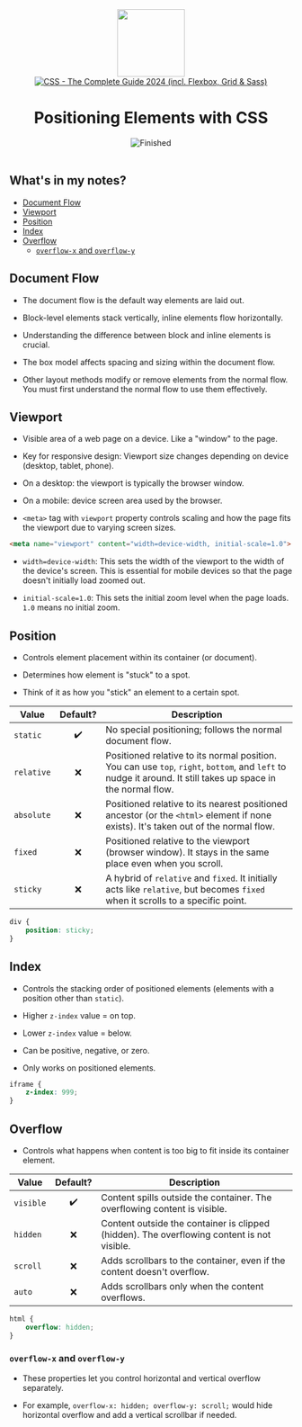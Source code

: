 
<div>
<div id="icon" align="center">
<img src="https://media3.giphy.com/media/v1.Y2lkPTc5MGI3NjExM3ZseHp6MDVnZTRheGNndnJ4eXlmYTI0ZHhidnY0b2R4MnU1enRlbSZlcD12MV9pbnRlcm5hbF9naWZfYnlfaWQmY3Q9cw/JWy2zBSXQ55W5Jh00D/giphy.gif" width="120"/>
</div>
<div id="title" align="center">
<a href="https://www.udemy.com/course/css-the-complete-guide-incl-flexbox-grid-sass/">
<img src="https://img.shields.io/badge/CSS_--_The_Complete_Guide_2024_(incl._Flexbox,_Grid_&amp;_Sass)-white?logo=udemy&style=for-the-badge&color=D2CBCB" alt="CSS - The Complete Guide 2024 (incl. Flexbox, Grid &amp; Sass)" />
</a>
<h1>Positioning Elements with CSS
</h1>
</div>
</div>
<div align="center">
<img src="https://img.shields.io/badge/Finished-2025--02--07-white?labelColor=2A6041&color=B6EFD4" alt="Finished" />
<br />
<br />
</div>

## What's in my notes?

- [Document Flow](#document-flow)
- [Viewport](#viewport)
- [Position](#position)
- [Index](#index)
- [Overflow](#overflow)
	- [`overflow-x` and `overflow-y`](#overflow-x-and-overflow-y)

## Document Flow

- The document flow is the default way elements are laid out.

- Block-level elements stack vertically, inline elements flow horizontally.

- Understanding the difference between block and inline elements is crucial.

- The box model affects spacing and sizing within the document flow.

- Other layout methods modify or remove elements from the normal flow. You must first understand the normal flow to use them effectively.

## Viewport

- Visible area of a web page on a device. Like a "window" to the page.

- Key for responsive design: Viewport size changes depending on device (desktop, tablet, phone).

- On a desktop: the viewport is typically the browser window.

- On a mobile: device screen area used by the browser.

- `<meta>` tag with `viewport` property controls scaling and how the page fits the viewport due to varying screen sizes.

```html
<meta name="viewport" content="width=device-width, initial-scale=1.0">
```

- `width=device-width`: This sets the width of the viewport to the width of the device's screen. This is essential for mobile devices so that the page doesn't initially load zoomed out.  

- `initial-scale=1.0`: This sets the initial zoom level when the page loads. `1.0` means no initial zoom.

## Position

- Controls element placement within its container (or document).

- Determines how element is "stuck" to a spot.

- Think of it as how you "stick" an element to a certain spot.

| <center>Value</center> | <center>Default?</center> | <center>Description</center>                                                                                                                                 |
| ---------------------- | ------------------------- | ------------------------------------------------------------------------------------------------------------------------------------------------------------ |
| `static`               | <center>✔️</center>       | No special positioning; follows the normal document flow.                                                                                                    |
| `relative`             | <center>❌</center>        | Positioned relative to its normal position. You can use `top`, `right`, `bottom`, and `left` to nudge it around. It still takes up space in the normal flow. |
| `absolute`             | <center>❌</center>        | Positioned relative to its nearest positioned ancestor (or the `<html>` element if none exists). It's taken out of the normal flow.                          |
| `fixed`                | <center>❌</center>        | Positioned relative to the viewport (browser window). It stays in the same place even when you scroll.                                                       |
| `sticky`               | <center>❌</center>        | A hybrid of `relative` and `fixed`. It initially acts like `relative`, but becomes `fixed` when it scrolls to a specific point.                              |

```css
div {
	position: sticky;
}
```

## Index

- Controls the stacking order of positioned elements (elements with a position other than `static`).

- Higher `z-index` value = on top.

- Lower `z-index` value = below.

- Can be positive, negative, or zero.

- Only works on positioned elements.

```css
iframe {
	z-index: 999;
}
```

## Overflow

- Controls what happens when content is too big to fit inside its container element.

| <center>Value</center> | <center>Default?</center> | <center>Description</center>                                                               |
| ---------------------- | ------------------------- | ------------------------------------------------------------------------------------------ |
| `visible`              | <center>✔️</center>       | Content spills outside the container. The overflowing content is visible.                  |
| `hidden`               | <center>❌</center>        | Content outside the container is clipped (hidden). The overflowing content is not visible. |
| `scroll`               | <center>❌</center>        | Adds scrollbars to the container, even if the content doesn't overflow.                    |
| `auto`                 | <center>❌</center>        | Adds scrollbars only when the content overflows.                                           |

```css
html {
	overflow: hidden;
}
```

### `overflow-x` and `overflow-y`

- These properties let you control horizontal and vertical overflow separately.

- For example, `overflow-x: hidden; overflow-y: scroll;` would hide horizontal overflow and add a vertical scrollbar if needed.
